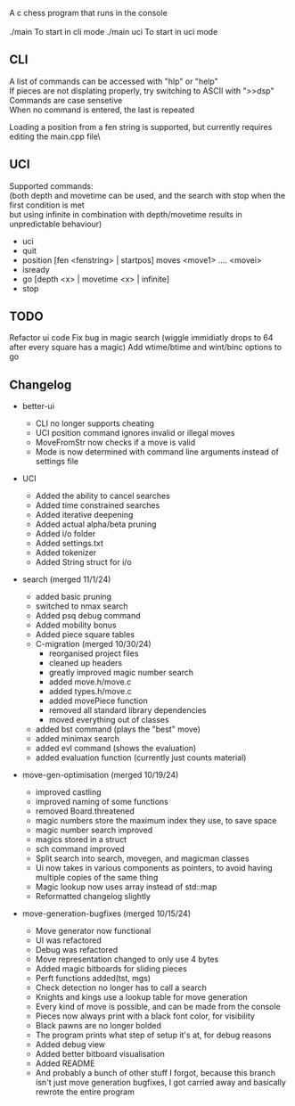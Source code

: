 A c chess program that runs in the console\
\
./main To start in cli mode
./main uci To start in uci mode

## CLI 
A list of commands can be accessed with "hlp" or "help"\
If pieces are not displating properly, try switching to ASCII with ">>dsp"\
Commands are case sensetive\
When no command is entered, the last is repeated
  
Loading a position from a fen string is supported, but currently requires editing the main.cpp file\

## UCI
Supported commands:\
(both depth and movetime can be used, and the search with stop when the first condition is met\
but using infinite in combination with depth/movetime results in unpredictable behaviour)
- uci
- quit
- position \[fen \<fenstring\> | startpos\]  moves \<move1\> .... \<movei\>
- isready
- go \[depth \<x\> | movetime \<x\> | infinite\]
- stop

## TODO
Refactor ui code
Fix bug in magic search (wiggle immidiatly drops to 64 after every square has a magic)
Add wtime/btime and wint/binc options to go

## Changelog
- better-ui
    - CLI no longer supports cheating
    - UCI position command ignores invalid or illegal moves
    - MoveFromStr now checks if a move is valid
    - Mode is now determined with command line arguments instead of settings file

- UCI
    - Added the ability to cancel searches
    - Added time constrained searches
    - Added iterative deepening
    - Added actual alpha/beta pruning
    - Added i/o folder
    - Added settings.txt
    - Added tokenizer
    - Added String struct for i/o
      
- search (merged 11/1/24)
    - added basic pruning
    - switched to nmax search
    - Added psq debug command
    - Added mobility bonus
    - Added piece square tables
    - C-migration (merged 10/30/24)
        - reorganised project files
        - cleaned up headers
        - greatly improved magic number search
        - added move.h/move.c
        - added types.h/move.c
        - added movePiece function
        - removed all standard library dependencies
        - moved everything out of classes
    - added bst command (plays the "best" move)
    - added minimax search
    - added evl command (shows the evaluation)
    - added evaluation function (currently just counts material)

- move-gen-optimisation (merged 10/19/24)
    - improved castling
    - improved naming of some functions
    - removed Board.threatened
    - magic numbers store the maximum index they use, to save space
    - magic number search improved
    - magics stored in a struct
    - sch command improved
    - Split search into search, movegen, and magicman classes
    - Ui now takes in various components as pointers, to avoid having multiple copies of the same thing
    - Magic lookup now uses array instead of std::map
    - Reformatted changelog slightly

- move-generation-bugfixes (merged 10/15/24)
    - Move generator now functional
    - UI was refactored
    - Debug was refactored
    - Move representation changed to only use 4 bytes
    - Added magic bitboards for sliding pieces
    - Perft functions added(tst, mgs)
    - Check detection no longer has to call a search
    - Knights and kings use a lookup table for move generation
    - Every kind of move is possible, and can be made from the console
    - Pieces now always print with a black font color, for visibility
    - Black pawns are no longer bolded
    - The program prints what step of setup it's at, for debug reasons
    - Added debug view
    - Added better bitboard visualisation
    - Added README
    - And probably a bunch of other stuff I forgot, because this branch isn't just move generation bugfixes, I got carried away and basically rewrote the entire program
